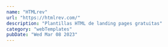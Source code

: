 ```yaml
---
name: "HTMLrev"
url: "https://htmlrev.com/"
description: "Plantillas HTML de landing pages gratuitas"
category: "webTemplates"
pubDate: "Wed Mar 08 2023"
---
```

